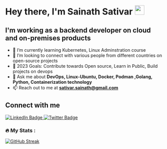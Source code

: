 <h1>
  Hey there, I'm Sainath Sativar
  <img src="https://media.giphy.com/media/hvRJCLFzcasrR4ia7z/giphy.gif" width="30px"/>
</h1>

## I'm working as a backend developer on cloud and on-premises products

- 🌱 I’m currently learning Kubernetes, Linux Adminstration course
- 👯 I’m looking to connect with various people from different countries on open-source projects
- 🥅 2023 Goals: Contribute towards Open source, Learn in Public, Build projects on devops 
- 💬 Ask me about **DevOps, Linux-Ubuntu, Docker, Podman ,Golang, Python, Containerization technology**
- 📫 Reach out to me at **sativar.sainath@gmail.com**

## Connect with me
<div id="badges">
  <a href="https://www.linkedin.com/in/sainath-sativar-75b162141/">
    <img src="https://img.shields.io/badge/LinkedIn-blue?style=for-the-badge&logo=linkedin&logoColor=white" alt="LinkedIn Badge"/>
  </a>
  <a href="https://twitter.com/Sainath_102">
    <img src="https://img.shields.io/badge/Twitter-blue?style=for-the-badge&logo=twitter&logoColor=white" alt="Twitter Badge"/>
  </a>
</div>

### :fire: My Stats :
[![GitHub Streak](http://github-readme-streak-stats.herokuapp.com?user=Sativarsainath-26&theme=dark)](https://git.io/streak-stats)





